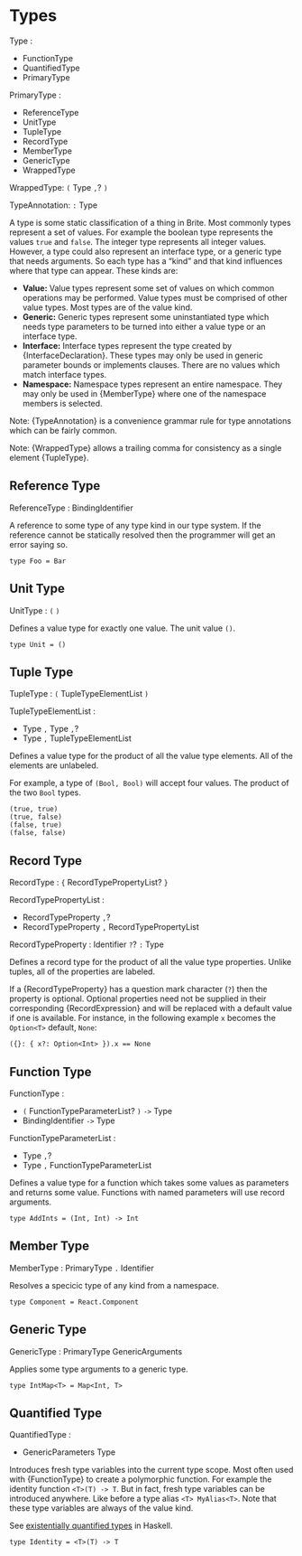 # Types

Type :
  - FunctionType
  - QuantifiedType
  - PrimaryType

PrimaryType :
  - ReferenceType
  - UnitType
  - TupleType
  - RecordType
  - MemberType
  - GenericType
  - WrappedType

WrappedType: `(` Type `,`? `)`

TypeAnnotation: `:` Type

A type is some static classification of a thing in Brite. Most commonly types represent a set of values. For example the boolean type represents the values `true` and `false`. The integer type represents all integer values. However, a type could also represent an interface type, or a generic type that needs arguments. So each type has a “kind” and that kind influences where that type can appear. These kinds are:

- **Value:** Value types represent some set of values on which common operations may be performed. Value types must be comprised of other value types. Most types are of the value kind.
- **Generic:** Generic types represent some uninstantiated type which needs type parameters to be turned into either a value type or an interface type.
- **Interface:** Interface types represent the type created by {InterfaceDeclaration}. These types may only be used in generic parameter bounds or implements clauses. There are no values which match interface types.
- **Namespace:** Namespace types represent an entire namespace. They may only be used in {MemberType} where one of the namespace members is selected.

Note: {TypeAnnotation} is a convenience grammar rule for type annotations which can be fairly common.

Note: {WrappedType} allows a trailing comma for consistency as a single element {TupleType}.

## Reference Type

ReferenceType : BindingIdentifier

A reference to some type of any type kind in our type system. If the reference cannot be statically resolved then the programmer will get an error saying so.

```ite example
type Foo = Bar
```

## Unit Type

UnitType : `(` `)`

Defines a value type for exactly one value. The unit value `()`.

```ite example
type Unit = ()
```

## Tuple Type

TupleType : `(` TupleTypeElementList `)`

TupleTypeElementList :
  - Type `,` Type `,`?
  - Type `,` TupleTypeElementList

Defines a value type for the product of all the value type elements. All of the elements are unlabeled.

For example, a type of `(Bool, Bool)` will accept four values. The product of the two `Bool` types.

```ite example
(true, true)
(true, false)
(false, true)
(false, false)
```

## Record Type

RecordType : `{` RecordTypePropertyList? `}`

RecordTypePropertyList :
  - RecordTypeProperty `,`?
  - RecordTypeProperty `,` RecordTypePropertyList

RecordTypeProperty : Identifier `?`? `:` Type

Defines a record type for the product of all the value type properties. Unlike tuples, all of the properties are labeled.

If a {RecordTypeProperty} has a question mark character (`?`) then the property is optional. Optional properties need not be supplied in their corresponding {RecordExpression} and will be replaced with a default value if one is available. For instance, in the following example `x` becomes the `Option<T>` default, `None`:

```ite example
({}: { x?: Option<Int> }).x == None
```

## Function Type

FunctionType :
  - `(` FunctionTypeParameterList? `)` `->` Type
  - BindingIdentifier `->` Type

FunctionTypeParameterList :
  - Type `,`?
  - Type `,` FunctionTypeParameterList

Defines a value type for a function which takes some values as parameters and returns some value. Functions with named parameters will use record arguments.

```ite example
type AddInts = (Int, Int) -> Int
```

## Member Type

MemberType : PrimaryType `.` Identifier

Resolves a specicic type of any kind from a namespace.

```ite example
type Component = React.Component
```

## Generic Type

GenericType : PrimaryType GenericArguments

Applies some type arguments to a generic type.

```ite example
type IntMap<T> = Map<Int, T>
```

## Quantified Type

QuantifiedType :
  - GenericParameters Type

Introduces fresh type variables into the current type scope. Most often used with {FunctionType} to create a polymorphic function. For example the identity function `<T>(T) -> T`. But in fact, fresh type variables can be introduced anywhere. Like before a type alias `<T> MyAlias<T>`. Note that these type variables are always of the value kind.

See [existentially quantified types](https://en.wikibooks.org/wiki/Haskell/Existentially_quantified_types) in Haskell.

```ite example
type Identity = <T>(T) -> T
```
